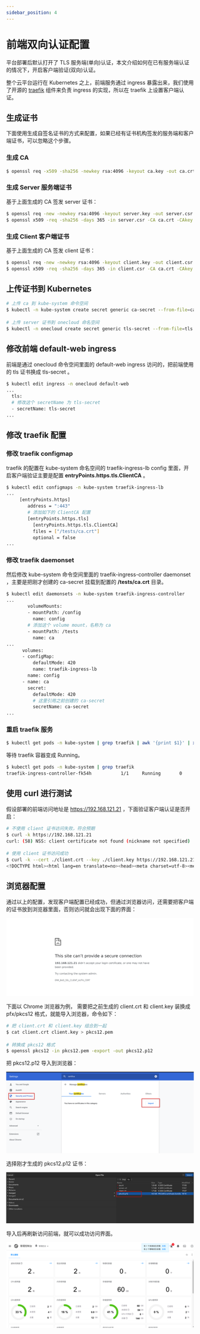 ```yaml
---
sidebar_position: 4
---
```


# 前端双向认证配置

平台部署后默认打开了 TLS 服务端(单向)认证，本文介绍如何在已有服务端认证的情况下，开启客户端验证(双向)认证。

整个云平台运行在 Kubernetes 之上，前端服务通过 ingress 暴露出来，我们使用了开源的 [traefik](https://doc.traefik.io/traefik/v1.7) 组件来负责 ingress 的实现，所以在 traefik 上设置客户端认证。

## 生成证书

下面使用生成自签名证书的方式来配置，如果已经有证书机构签发的服务端和客户端证书，可以忽略这个步骤。

### 生成 CA

```bash
$ openssl req -x509 -sha256 -newkey rsa:4096 -keyout ca.key -out ca.crt -days 356 -nodes -subj '/CN=My Cert Authority'
```

### 生成 Server 服务端证书

基于上面生成的 CA 签发 server 证书：

```bash
$ openssl req -new -newkey rsa:4096 -keyout server.key -out server.csr -nodes -subj '/CN=mydomain.com'
$ openssl x509 -req -sha256 -days 365 -in server.csr -CA ca.crt -CAkey ca.key -set_serial 01 -out server.crt
```

### 生成 Client 客户端证书

基于上面生成的 CA 签发 client 证书：

```bash
$ openssl req -new -newkey rsa:4096 -keyout client.key -out client.csr -nodes -subj '/CN=My Client'
$ openssl x509 -req -sha256 -days 365 -in client.csr -CA ca.crt -CAkey ca.key -set_serial 02 -out client.crt
```

## 上传证书到 Kubernetes

```bash
# 上传 ca 到 kube-system 命令空间
$ kubectl -n kube-system create secret generic ca-secret --from-file=ca.crt=ca.crt

# 上传 server 证书到 onecloud 命名空间
$ kubectl -n onecloud create secret generic tls-secret --from-file=tls.crt=server.crt --from-file=tls.key=server.key
```

## 修改前端 default-web ingress

前端是通过 onecloud 命令空间里面的 default-web ingress 访问的，把前端使用的 tls 证书换成 tls-secret 。

```bash
$ kubectl edit ingress -n onecloud default-web
...
  tls:
  # 修改这个 secretName 为 tls-secret
  - secretName: tls-secret
...
```

## 修改 traefik 配置

### 修改 traefik configmap

traefik 的配置在 kube-system 命名空间的 traefik-ingress-lb config 里面，开启客户端验证主要是配置 **entryPoints.https.tls.ClientCA** 。

```bash
$ kubectl edit configmaps -n kube-system traefik-ingress-lb
...
     [entryPoints.https]
        address = ":443"
        # 添加如下的 ClientCA 配置
        [entryPoints.https.tls]
          [entryPoints.https.tls.ClientCA]
          files = ["/tests/ca.crt"]
          optional = false
...
```

### 修改 traefik daemonset

然后修改 kube-system 命令空间里面的 traefik-ingress-controller daemonset ，主要是把刚才创建的 ca-secret 挂载到配置的 **/tests/ca.crt** 目录。

```bash
$ kubectl edit daemonsets -n kube-system traefik-ingress-controller
...
        volumeMounts:
        - mountPath: /config
          name: config
        # 添加这个 volume mount，名称为 ca
        - mountPath: /tests
          name: ca
...
      volumes:
      - configMap:
          defaultMode: 420
          name: traefik-ingress-lb
        name: config
      - name: ca
        secret:
          defaultMode: 420
          # 这里引用之前创建的 ca-secret
          secretName: ca-secret
...
```

### 重启 traefik 服务

```bash
$ kubectl get pods -n kube-system | grep traefik | awk '{print $1}' | xargs kubectl delete pods -n kube-system
```

等待 traefik 容器变成 Running。

```bash
$ kubectl get pods -n kube-system | grep traefik
traefik-ingress-controller-fk54h           1/1     Running       0          9s
```

## 使用 curl 进行测试

假设部署的前端访问地址是 https://192.168.121.21 ，下面验证客户端认证是否开启：

```bash
# 不使用 client 证书访问失败，符合预期
$ curl -k https://192.168.121.21
curl: (58) NSS: client certificate not found (nickname not specified)

# 使用 client 证书访问成功
$ curl -k --cert ./client.crt --key ./client.key https://192.168.121.21
<!DOCTYPE html><html lang=en translate=no><head><meta charset=utf-8><meta http-equiv=X-UA-Compatible content="IE=edge"><meta name=viewport content="width=device-width,initial-scale=1"><meta name=google content=notranslate><link rel=icon href=/favicon.ico><title>云联壹云</title><link href=/js/chunk-2d216214.5f7b7e0c.js rel=prefetch><link href=/js/chunk-39bb5eb4.8512e62d.js rel=prefetch><link href=/css/app.fb52a32e.css rel=preload as=style><link href=/css/chunk-vendors.09e9c25d.css rel=preload as=style><link href=/js/app.74cda7af.js rel=preload as=script><link href=/js/chunk-vendors.a7b5c015.js rel=preload as=script><link href=/css/chunk-vendors.09e9c25d.css rel=stylesheet><link href=/css/app.fb52a32e.css rel=stylesheet></head><body><noscript><strong>We're sorry but OneCloud doesn't work properly without JavaScript enabled. Please enable it to continue.</strong></noscript><div id=app></div><script src=/vendor.b82688a471b737ceddd1.js></script><script src=/js/chunk-vendors.a7b5c015.js></script><script src=/js/app.74cda7af.js></script></body></html>
```

## 浏览器配置

通过以上的配置，发现客户端配置已经成功，但通过浏览器访问，还需要把客户端的证书放到浏览器里面，否则访问就会出现下面的界面：

![](./images/chrome-bad-ssl-client.png)

下面以 Chrome 浏览器为例， 需要把之前生成的 client.crt 和 client.key 装换成 pfx/pkcs12 格式，就能导入浏览器，命令如下：

```bash
# 把 client.crt 和 client.key 组合到一起
$ cat client.crt client.key > pkcs12.pem 

# 转换成 pkcs12 格式
$ openssl pkcs12 -in pkcs12.pem -export -out pkcs12.p12
```

把 pkcs12.p12 导入到浏览器：

![](./images/chrome-certs.png)

选择刚才生成的 pkcs12.p12 证书：

![](./images/chrome-import-pkcs12.png)

导入后再刷新访问前端，就可以成功访问界面。

![](./images/chrome-web.png)
